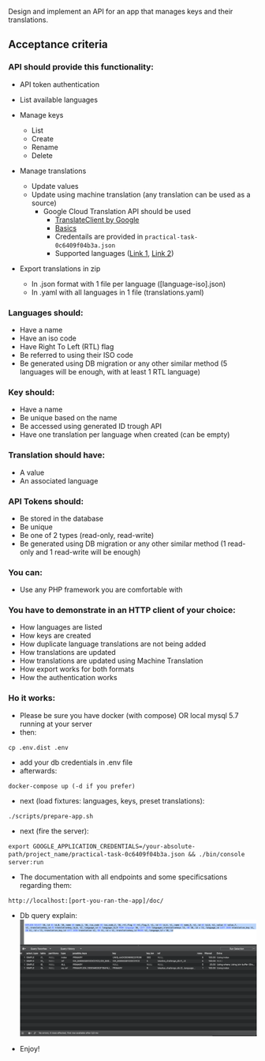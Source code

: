 Design and implement an API for an app that manages keys and their translations. 

## Acceptance criteria
 

### API should provide this functionality:
- API token authentication
- List available languages
- Manage keys
    - List
    - Create
    - Rename
    - Delete
- Manage translations
    - Update values
    - Update using machine translation (any translation can be used as a source)
        - Google Cloud Translation API should be used
            - [TranslateClient by Google](https://googleapis.github.io/google-cloud-php/#/docs/google-cloud/v0.142.0/translate/v2/translateclient)
            - [Basics](https://cloud.google.com/translate/docs/basic/translating-text)
            - Credentails are provided in `practical-task-0c6409f04b3a.json`
            - Supported languages ([Link 1](https://cloud.google.com/translate/docs/languages), [Link 2](https://cloud.google.com/translate/docs/basic/discovering-supported-languages))
        
- Export translations in zip
    - In .json format with 1 file per language ([language-iso].json)
    - In .yaml with all languages in 1 file (translations.yaml)
 

###  Languages should:
- Have a name
- Have an iso code
- Have Right To Left (RTL) flag
- Be referred to using their ISO code
- Be generated using DB migration or any other similar method (5 languages will be enough, with at least 1 RTL language)
 

### Key should:
- Have a name
- Be unique based on the name
- Be accessed using generated ID trough API
- Have one translation per language when created (can be empty)


### Translation should have:
- A value
- An associated language


### API Tokens should:
- Be stored in the database
- Be unique
- Be one of 2 types (read-only, read-write)
- Be generated using DB migration or any other similar method (1 read-only and 1 read-write will be enough)


### You can:
- Use any PHP framework you are comfortable with


### You have to demonstrate in an HTTP client of your choice:
- How languages are listed
- How keys are created
- How duplicate language translations are not being added
- How translations are updated
- How translations are updated using Machine Translation
- How export works for both formats
- How the authentication works
 
### Ho it works:
- Please be sure you have docker (with compose) OR local mysql 5.7 running at your server
- then:
```
cp .env.dist .env
```
- add your db credentials in .env file
- afterwards:
```
docker-compose up (-d if you prefer)
```
- next (load fixtures: languages, keys, preset translations):
```
./scripts/prepare-app.sh
```
- next (fire the server):
```
export GOOGLE_APPLICATION_CREDENTIALS=/your-absolute-path/project_name/practical-task-0c6409f04b3a.json && ./bin/console server:run
```
- The documentation with all endpoints and some specificsations regarding them: 
```
http://localhost:[port-you-ran-the-app]/doc/
```
- Db query explain:
![Alt text](db-performance-dump-screenshot.png?raw=true "db-screenshot")

- Enjoy!